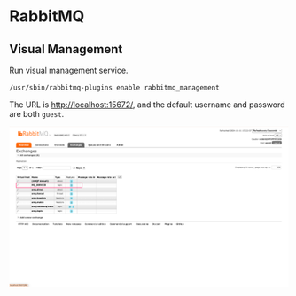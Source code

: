 # RabbitMQ

## Visual Management

Run visual management service.

```bash
/usr/sbin/rabbitmq-plugins enable rabbitmq_management
```

The URL is [http://localhost:15672/](http://localhost:15672/), and the default username and password are both `guest`.

![rabbitmq-1](../../screenshots/rabbitmq-1.png)

